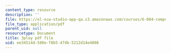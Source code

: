 ```yaml
---
content_type: resource
description: ''
file: https://ol-ocw-studio-app-qa.s3.amazonaws.com/courses/6-004-computation-structures-spring-2017/ee34514d580ef8b5474b5212d14e4008_y5gPFB6uiYA.pdf
file_type: application/pdf
parent_uid: null
resourcetype: Document
title: 3play pdf file
uid: ee34514d-580e-f8b5-474b-5212d14e4008
---
```

